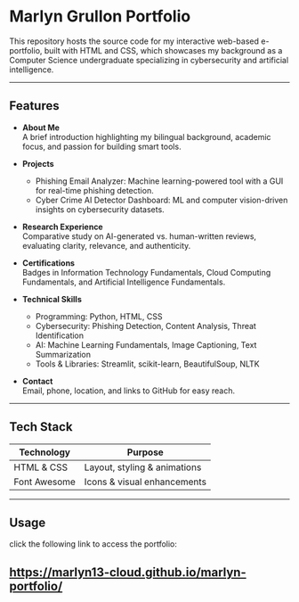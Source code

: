 # Marlyn Grullon Portfolio
This repository hosts the source code for my interactive web-based e-portfolio, built with HTML and CSS, which showcases my background as a Computer Science undergraduate specializing in cybersecurity and artificial intelligence.

---

## Features

- **About Me**  
  A brief introduction highlighting my bilingual background, academic focus, and passion for building smart tools.

- **Projects**  
  - Phishing Email Analyzer: Machine learning-powered tool with a GUI for real-time phishing detection.  
  - Cyber Crime AI Detector Dashboard: ML and computer vision-driven insights on cybersecurity datasets.

- **Research Experience**  
  Comparative study on AI-generated vs. human-written reviews, evaluating clarity, relevance, and authenticity.

- **Certifications**  
  Badges in Information Technology Fundamentals, Cloud Computing Fundamentals, and Artificial Intelligence Fundamentals.

- **Technical Skills**  
  - Programming: Python, HTML, CSS  
  - Cybersecurity: Phishing Detection, Content Analysis, Threat Identification  
  - AI: Machine Learning Fundamentals, Image Captioning, Text Summarization  
  - Tools & Libraries: Streamlit, scikit-learn, BeautifulSoup, NLTK

- **Contact**  
  Email, phone, location, and links to GitHub for easy reach.

---

## Tech Stack

| Technology       | Purpose                         |
|------------------|---------------------------------|
| HTML & CSS       | Layout, styling & animations    |
| Font Awesome     | Icons & visual enhancements     |


---

## Usage
click the following link to access the portfolio:

https://marlyn13-cloud.github.io/marlyn-portfolio/
---
